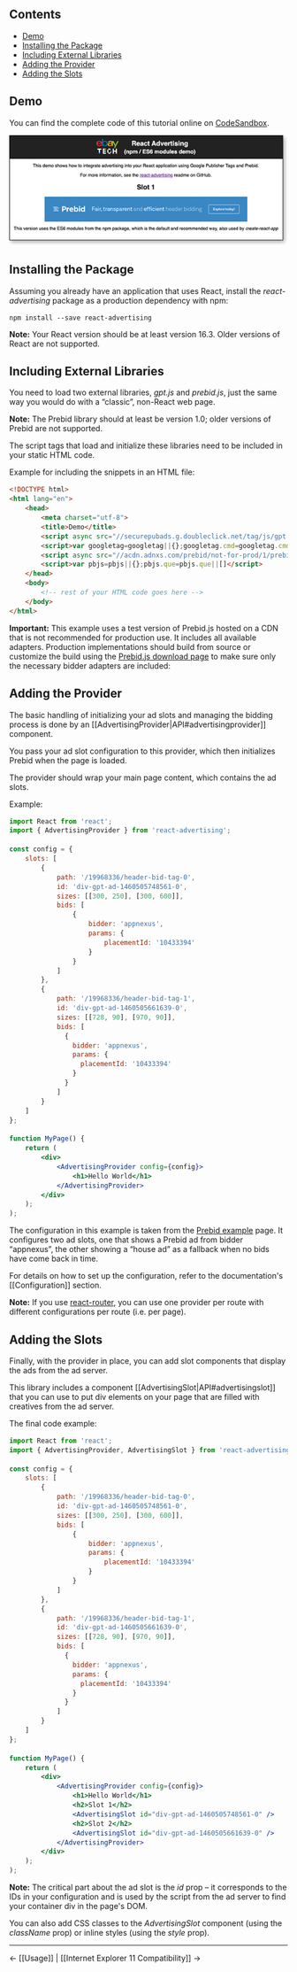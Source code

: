 ## Contents

* [Demo](#demo)
* [Installing the Package](#installing-the-package)
* [Including External Libraries](#including-external-libraries)
* [Adding the Provider](#adding-the-provider)
* [Adding the Slots](#adding-the-slots)

## Demo

You can find the complete code of this tutorial online on [CodeSandbox](https://codesandbox.io/s/react-advertising-demo-p5xdm).

[![Screenshot of demo on CodeSandbox.io](images/React-Advertising-CodeSandbox-Demo-Screenshot.png "Screenshot of demo on CodeSandbox")](https://codesandbox.io/s/react-advertising-demo-p5xdm)

## Installing the Package

Assuming you already have an application that uses React, install the _react-advertising_ package as a production dependency
with npm:

    npm install --save react-advertising

**Note:** Your React version should be at least version 16.3. Older versions of React are not supported.

## Including External Libraries

You need to load two external libraries, _gpt.js_ and _prebid.js_, just the same way you would do with a “classic”,
non-React web page.

**Note:** The Prebid library should at least be version 1.0; older versions of Prebid are not supported.

The script tags that load and initialize these libraries need to be included in your static HTML code.

Example for including the snippets in an HTML file:

```html
<!DOCTYPE html>
<html lang="en">
    <head>
        <meta charset="utf-8">
        <title>Demo</title>
        <script async src="//securepubads.g.doubleclick.net/tag/js/gpt.js"></script>
        <script>var googletag=googletag||{};googletag.cmd=googletag.cmd||[]</script>
        <script async src="//acdn.adnxs.com/prebid/not-for-prod/1/prebid.js"></script>
        <script>var pbjs=pbjs||{};pbjs.que=pbjs.que||[]</script>
    </head>
    <body>
        <!-- rest of your HTML code goes here -->
    </body>
</html>
```

**Important:** This example uses a test version of Prebid.js hosted on a CDN that is not recommended for production use.
It includes all available adapters. Production implementations should build from source or customize the
build using the [Prebid.js download page](http://prebid.org/download.html) to make sure only the necessary bidder adapters are included:

## Adding the Provider

The basic handling of initializing your ad slots and managing the bidding process is done by an
[[AdvertisingProvider|API#advertisingprovider]] component.

You pass your ad slot configuration to this provider, which then initializes Prebid when the page is loaded.

The provider should wrap your main page content, which contains the ad slots.

Example:

```jsx
import React from 'react';
import { AdvertisingProvider } from 'react-advertising';

const config = {
    slots: [
        {
            path: '/19968336/header-bid-tag-0',
            id: 'div-gpt-ad-1460505748561-0',
            sizes: [[300, 250], [300, 600]],
            bids: [
                {
                    bidder: 'appnexus',
                    params: {
                        placementId: '10433394'
                    }
                }
            ]
        },
        {
            path: '/19968336/header-bid-tag-1',
            id: 'div-gpt-ad-1460505661639-0',
            sizes: [[728, 90], [970, 90]],
            bids: [
              {
                bidder: 'appnexus',
                params: {
                  placementId: '10433394'
                }
              }
            ]
        }
    ]
};

function MyPage() {
    return (
        <div>
            <AdvertisingProvider config={config}>
                <h1>Hello World</h1>
            </AdvertisingProvider>
        </div>
    );
);
```

The configuration in this example is taken from the [Prebid example](http://prebid.org/dev-docs/examples/basic-example.html)
page. It configures two ad slots, one that shows a Prebid ad from bidder “appnexus”, the other showing a “house ad” as a
fallback when no bids have come back in time.

For details on how to set up the configuration, refer to the documentation's [[Configuration]] section.

**Note:** If you use [react-router](https://github.com/ReactTraining/react-router), you can use one provider per route with different configurations per route (i.e. per page).

## Adding the Slots

Finally, with the provider in place, you can add slot components that display the ads from the ad server.

This library includes a component [[AdvertisingSlot|API#advertisingslot]] that you can use to put div elements on your page that are filled with
creatives from the ad server.

The final code example:

```jsx
import React from 'react';
import { AdvertisingProvider, AdvertisingSlot } from 'react-advertising';

const config = {
    slots: [
        {
            path: '/19968336/header-bid-tag-0',
            id: 'div-gpt-ad-1460505748561-0',
            sizes: [[300, 250], [300, 600]],
            bids: [
                {
                    bidder: 'appnexus',
                    params: {
                        placementId: '10433394'
                    }
                }
            ]
        },
        {
            path: '/19968336/header-bid-tag-1',
            id: 'div-gpt-ad-1460505661639-0',
            sizes: [[728, 90], [970, 90]],
            bids: [
              {
                bidder: 'appnexus',
                params: {
                  placementId: '10433394'
                }
              }
            ]
        }
    ]
};

function MyPage() {
    return (
        <div>
            <AdvertisingProvider config={config}>
                <h1>Hello World</h1>
                <h2>Slot 1</h2>
                <AdvertisingSlot id="div-gpt-ad-1460505748561-0" />
                <h2>Slot 2</h2>
                <AdvertisingSlot id="div-gpt-ad-1460505661639-0" />
            </AdvertisingProvider>
        </div>
    );
);
```

**Note:** The critical part about the ad slot is the _id_ prop – it corresponds to the IDs in your configuration and
is used by the script from the ad server to find your container div in the page's DOM.

You can also add CSS classes to the _AdvertisingSlot_ component (using the _className_ prop) or inline styles (using
the _style_ prop).

---

← [[Usage]] | [[Internet Explorer 11 Compatibility]] →

